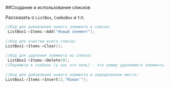 ##Создание и использование списков

Рассказать о `ListBox`, `ComboBox` и т.п.

```cpp
//Код для добавления нового элемента в список:
 ListBox1->Items->Add("Новый элемент");
 
//Код для очистки всего списка:
ListBox1->Items->Clear();
 
//Код для удаления элемента из списка:
 ListBox1->Items->Delete(0);
//Параметр в скобках (у нас это ноль) - это номер удаляемого элемента. В нашем примере фактически //удаляется первый элемент списка, так как их нумерация начинается с нуля.
 
//Код для добавления нового элемента в определенное место:
ListBox1->Items->Insert(2,"Roman'");
```